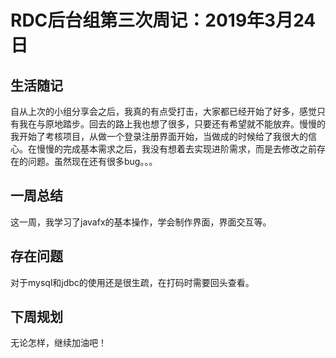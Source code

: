 # RDC后台组第三次周记：2019年3月24日

## 生活随记

自从上次的小组分享会之后，我真的有点受打击，大家都已经开始了好多，感觉只有我在与原地踏步。回去的路上我也想了很多，只要还有希望就不能放弃。慢慢的我开始了考核项目，从做一个登录注册界面开始，当做成的时候给了我很大的信心。在慢慢的完成基本需求之后，我没有想着去实现进阶需求，而是去修改之前存在的问题。虽然现在还有很多bug。。。

## 一周总结

这一周，我学习了javafx的基本操作，学会制作界面，界面交互等。

## 存在问题

对于mysql和jdbc的使用还是很生疏，在打码时需要回头查看。

## 下周规划

无论怎样，继续加油吧！